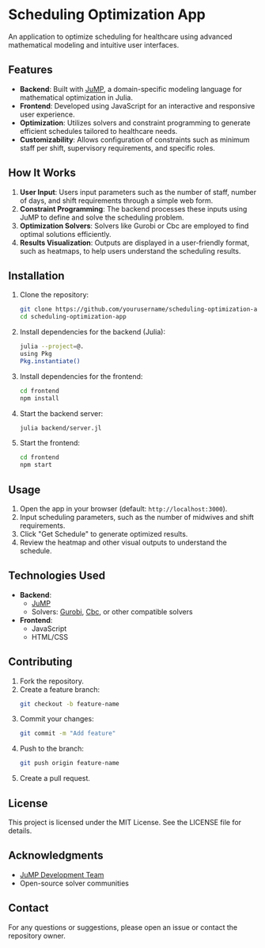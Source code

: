 # Scheduling Optimization App

An application to optimize scheduling for healthcare using advanced mathematical modeling and intuitive user interfaces.

## Features

- **Backend**: Built with [JuMP](https://jump.dev/), a domain-specific modeling language for mathematical optimization in Julia.
- **Frontend**: Developed using JavaScript for an interactive and responsive user experience.
- **Optimization**: Utilizes solvers and constraint programming to generate efficient schedules tailored to healthcare needs.
- **Customizability**: Allows configuration of constraints such as minimum staff per shift, supervisory requirements, and specific roles.

## How It Works

1. **User Input**: Users input parameters such as the number of staff, number of days, and shift requirements through a simple web form.
2. **Constraint Programming**: The backend processes these inputs using JuMP to define and solve the scheduling problem.
3. **Optimization Solvers**: Solvers like Gurobi or Cbc are employed to find optimal solutions efficiently.
4. **Results Visualization**: Outputs are displayed in a user-friendly format, such as heatmaps, to help users understand the scheduling results.

## Installation

1. Clone the repository:
   ```bash
   git clone https://github.com/yourusername/scheduling-optimization-app.git
   cd scheduling-optimization-app
   ```

2. Install dependencies for the backend (Julia):
   ```bash
   julia --project=@.
   using Pkg
   Pkg.instantiate()
   ```

3. Install dependencies for the frontend:
   ```bash
   cd frontend
   npm install
   ```

4. Start the backend server:
   ```bash
   julia backend/server.jl
   ```

5. Start the frontend:
   ```bash
   cd frontend
   npm start
   ```

## Usage

1. Open the app in your browser (default: `http://localhost:3000`).
2. Input scheduling parameters, such as the number of midwives and shift requirements.
3. Click "Get Schedule" to generate optimized results.
4. Review the heatmap and other visual outputs to understand the schedule.

## Technologies Used

- **Backend**:
  - [JuMP](https://jump.dev/)
  - Solvers: [Gurobi](https://www.gurobi.com/), [Cbc](https://github.com/coin-or/Cbc), or other compatible solvers
- **Frontend**:
  - JavaScript
  - HTML/CSS

## Contributing

1. Fork the repository.
2. Create a feature branch:
   ```bash
   git checkout -b feature-name
   ```
3. Commit your changes:
   ```bash
   git commit -m "Add feature"
   ```
4. Push to the branch:
   ```bash
   git push origin feature-name
   ```
5. Create a pull request.

## License

This project is licensed under the MIT License. See the LICENSE file for details.

## Acknowledgments

- [JuMP Development Team](https://jump.dev/)
- Open-source solver communities

## Contact

For any questions or suggestions, please open an issue or contact the repository owner.

